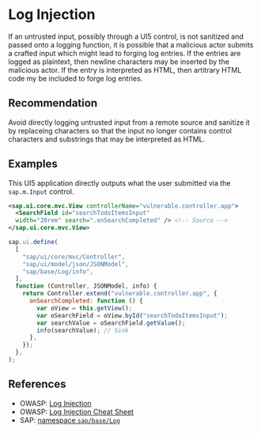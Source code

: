 # Log Injection

If an untrusted input, possibly through a UI5 control, is not sanitized and passed onto a logging function, it is possible that a malicious actor submits a crafted input which might lead to forging log entries. If the entries are logged as plaintext, then newline characters may be inserted by the malicious actor. If the entry is interpreted as HTML, then artitrary HTML code my be included to forge log entries.

## Recommendation

Avoid directly logging untrusted input from a remote source and sanitize it by replaceing characters so that the input no longer contains control characters and substrings that may be interpreted as HTML.

## Examples

This UI5 application directly outputs what the user submitted via the `sap.m.Input` control.

``` xml
<sap.ui.core.mvc.View controllerName="vulnerable.controller.app">
  <SearchField id="searchTodoItemsInput"
  width="20rem" search=".onSearchCompleted" /> <!-- Source -->
</sap.ui.core.mvc.View>
```

``` javascript
sap.ui.define(
  [
    "sap/ui/core/mvc/Controller",
    "sap/ui/model/json/JSONModel",
    "sap/base/Log/info",
  ],
  function (Controller, JSONModel, info) {
    return Controller.extend("vulnerable.controller.app", {
      onSearchCompleted: function () {
        var oView = this.getView();
        var oSearchField = oView.byId("searchTodoItemsInput");
        var searchValue = oSearchField.getValue();
        info(searchValue); // Sink
      },
    });
  },
);
```

## References

- OWASP: [Log Injection](https://owasp.org/www-community/attacks/Log_Injection)
- OWASP: [Log Injection Cheat Sheet](https://cheatsheetseries.owasp.org/cheatsheets/Logging_Cheat_Sheet.html)
- SAP: [namespace `sap/base/Log`](https://sapui5.hana.ondemand.com/sdk/#api/module:sap/base/Log)
